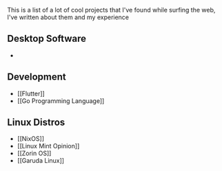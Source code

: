 This is a list of a lot of cool projects that I've found while surfing the web, I've written about them and my experience
## Desktop Software
- 
## Development
- [[Flutter]]
- [[Go Programming Language]]
## Linux Distros
- [[NixOS]]
- [[Linux Mint Opinion]]
- [[Zorin OS]]
- [[Garuda Linux]]